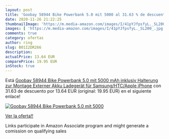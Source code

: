 ```yaml
---
layout: post
title: 'Goobay 58944 Bike Powerbank 5.0 mit 5000 al 31.63 % de descuento'
date: 2020-11-26 21:22:25
thumbnailImage: 'https://m.media-amazon.com/images/I/41pYJfpsfyL._SL200_.jpg'
images: [ 'https://m.media-amazon.com/images/I/41pYJfpsfyL._SL200_.jpg' ]
comments: true
category: ofertas
author: ring
slug: B01I2DR266
description:
actualPrice: 13.64 EUR
comparePrice: 19.95 EUR
inStock: true
---
```


Está [Goobay 58944 Bike Powerbank 5.0 mit 5000 mAh inklusiv Halterung zur Montage  Externer Akku Ladegerät für Samsung/HTC/Apple iPhone](https://www.amazon.de/dp/B01I2DR266/?tag=tolees0ca-21) con 31.63 de descuento por 13.64 EUR (original: 19.95 EUR) en el siguiente enlace!

[![Goobay 58944 Bike Powerbank 5.0 mit 5000](https://m.media-amazon.com/images/I/41pYJfpsfyL._SL200_.jpg)](https://www.amazon.de/dp/B01I2DR266/?tag=tolees0ca-21)

[Ver la oferta!!](https://www.amazon.de/dp/B01I2DR266/?tag=tolees0ca-21)

Links participate in Amazon Associate program and might generate a comission on qualifying sales


